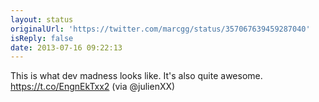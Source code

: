 ```yaml
---
layout: status
originalUrl: 'https://twitter.com/marcgg/status/357067639459287040'
isReply: false
date: 2013-07-16 09:22:13
---
```


This is what dev madness looks like. It's also quite awesome. https://t.co/EngnEkTxx2 (via @julienXX)
